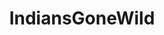 ---
title: IndiansGoneWild
crosslinks:
- livven
- u_imguralbumbot
- youtubefactsbot
- gonewildcolor
- Shockeryoyo
- SoHotItHurts
- IndianMongering
- r4rDFW
- feet
- sexystripes
- sarah_xxx
- pardesi_brown
- AsianLadyboners
- indianpeoplefacebook
- cumplay_gifs
- r4rindia
- IndianIvoryImports
- TributeMe
- BaconFlavoredKisses_
- IndianEnts
---